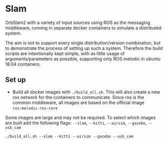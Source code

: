 # Slam

OrbSlam2 with a variety of input sources using ROS as the messaging middleware, running in separate docker containers to simulate a distributed system.

The aim is not to support every single distribution/version combination, but to demonstrate the process of setting up such a system. Therefore the build scripts are intentionally kept simple, with as little usage of arguments/parameters as possible, supporting only ROS melodic in ubuntu 18.04 containers.


## Set up

- Build all docker images with `./build_all.sh`. This will also create a new ros network for the containers to communicate. Since ros is the common middleware, all images are based on the official image `ros:melodic-ros-core`

Some images are large and may not be required. To select which images are built add the following flags: `--slam`, `--kitti`, `--airsim`, `--gazebo`, `--usb_cam`

```
./build_all.sh --slam --kitti --airsim --gazebo --usb_cam
```


